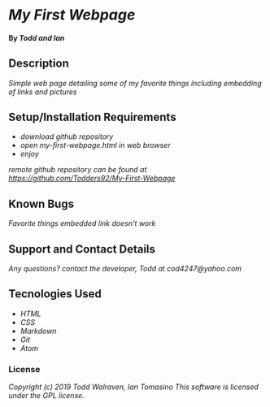 # _My First Webpage_

#### By _**Todd and Ian**_

 ## Description

 _Simple web page detailing some of my favorite things including embedding of links and pictures_

 ## Setup/Installation  Requirements

 * _download github repository_
 * _open my-first-webpage.html in web browser_
 * _enjoy_

 _remote github repository can be found at https://github.com/Todders92/My-First-Webpage_

 ## Known Bugs
 _Favorite things embedded link doesn't work_

 ## Support and Contact Details

 _Any questions? contact the developer, Todd at cod4247@yahoo.com_

## Tecnologies Used

* _HTML_
* _CSS_
* _Markdown_
* _Git_
* _Atom_

### License

_Copyright (c) 2019 Todd Walraven, Ian Tomasino
This software is licensed under the GPL license._
